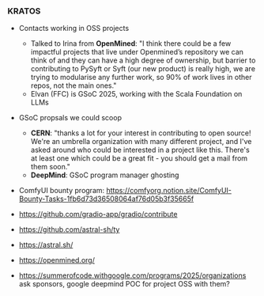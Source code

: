
### KRATOS
- Contacts working in OSS projects
	- Talked to Irina from **OpenMined**: "I think there could be a few impactful projects that live under Openmined’s repository we can think of and they can have a high degree of ownership, but barrier to contributing to PySyft or Syft (our new product) is really high, we are trying to modularise any further work, so 90% of work lives in other repos, not the main ones."
	- Elvan (FFC) is GSoC 2025, working with the Scala Foundation on LLMs
- GSoC propsals we could scoop
	- **CERN**: "thanks a lot for your interest in contributing to open source! We're an umbrella organization with many different project, and I've asked around who could be interested in a project like this. There's at least one which could be a great fit - you should get a mail from them soon."
	- **DeepMind**: GSoC program manager ghosting
- ComfyUI bounty program: https://comfyorg.notion.site/ComfyUI-Bounty-Tasks-1fb6d73d36508064af76d05b3f35665f
- https://github.com/gradio-app/gradio/contribute


- https://github.com/astral-sh/ty
- https://astral.sh/
- https://openmined.org/
- https://summerofcode.withgoogle.com/programs/2025/organizations
ask sponsors, google deepmind POC for project OSS with them?
